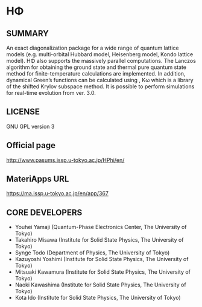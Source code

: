 # HΦ 

## SUMMARY 

 An exact diagonalization package for a wide range of quantum lattice models (e.g. multi-orbital Hubbard model, Heisenberg model, Kondo lattice model). HΦ also supports the massively parallel computations. The Lanczos algorithm for obtaining the ground state and thermal pure quantum state method for finite-temperature calculations are implemented. In addition, dynamical Green’s functions can be calculated using , Kω which is a library of the shifted Krylov subspace method. It is possible to perform simulations for real-time evolution from ver. 3.0.
 
## LICENSE 

 GNU GPL version 3
## Official page 

 http://www.pasums.issp.u-tokyo.ac.jp/HPhi/en/
## MateriApps URL 

 https://ma.issp.u-tokyo.ac.jp/en/app/367
## CORE DEVELOPERS 

- Youhei Yamaji (Quantum-Phase Electronics Center, The University of Tokyo)
-  Takahiro Misawa (Institute for Solid State Physics, The University of Tokyo)
-  Synge Todo (Department of Physics, The University of Tokyo)
-  Kazuyoshi Yoshimi (Institute for Solid State Physics, The University of Tokyo)
-  Mitsuaki Kawamura (Institute for Solid State Physics, The University of Tokyo)
-  Naoki Kawashima (Institute for Solid State Physics, The University of Tokyo)
-  Kota Ido (Institute for Solid State Physics, The University of Tokyo)
